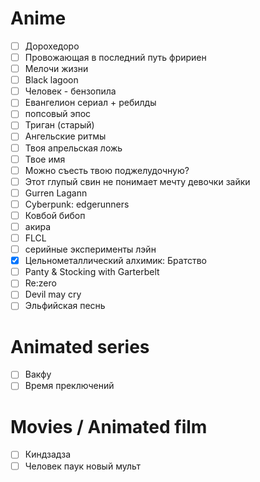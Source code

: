 # Anime
- [ ] Дорохедоро
- [ ] Провожающая в последний путь фририен
- [ ] Мелочи жизни
- [ ] Black lagoon
- [ ] Человек - бензопила
- [ ] Евангелион сериал + ребилды
- [ ] попсовый эпос
- [ ] Триган (старый)
- [ ] Ангельские ритмы
- [ ] Твоя апрельская ложь
- [ ] Твое имя
- [ ] Можно съесть твою поджелудочную?
- [ ] Этот глупый свин не понимает мечту девочки зайки
- [ ] Gurren Lagann
- [ ] Cyberpunk: edgerunners
- [ ] Ковбой бибоп
- [ ] акира
- [ ] FLCL
- [ ] серийные эксперименты лэйн
- [x] Цельнометаллический алхимик: Братство 
- [ ] Panty & Stocking with Garterbelt
- [ ] Re:zero
- [ ] Devil may cry
- [ ] Эльфийская песнь
# Animated series
- [ ] Вакфу
- [ ] Время преключений
# Movies / Animated film
- [ ] Киндзадза
- [ ] Человек паук новый мульт
